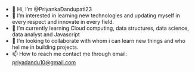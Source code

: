 - 👋 Hi, I’m @PriyankaDandupati23
- 👀 I’m interested in learning new technologies and updating myself in every respect and innovate in every field.
- 🌱 I’m currently learning Cloud computing, data structures, data science, data analyst and Javascript
- 💞️ I’m looking to collaborate with whom i can learn new things and who hel me in building projects.
- 📫 How to reach me contact me through email: priyadandu10@gmail.com

<!---
PriyankaDandupati23/PriyankaDandupati23 is a ✨ special ✨ repository because its `README.md` (this file) appears on your GitHub profile.
You can click the Preview link to take a look at your changes.
--->
